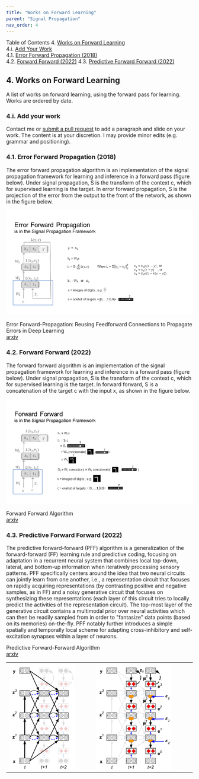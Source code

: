 ```yaml
---
title: "Works on Forward Learning"
parent: "Signal Propagation"
nav_order: 4
---
```


Table of Contents
4. [Works on Forward Learning](#4-works-on-forward-learning)\
  4.i. [Add Your Work](#4i-add-your-work)\
  4.1. [Error Forward Propagation (2018)](#41-error-forward-propagation-2018)\
  4.2. [Forward Forward (2022)](#42-forward-forward-2022)
  4.3. [Predictive Forward Forward (2022)](#42-predictive-forward-forward-2022)

## 4. Works on Forward Learning

A list of works on forward learning, using the forward pass for learning. Works are ordered by date.

### 4.i. Add your work
Contact me or [submit a pull request](https://github.com/amassivek/amassivek.github.io) to add a paragraph and slide on your work. The content is at your discretion. I may provide minor edits (e.g. grammar and positioning).

### 4.1. Error Forward Propagation (2018)

The error forward propagation algorithm is an implementation of the signal propagation framework for learning and inference in a forward pass (figure below). Under signal propagation, S is the transform of the context c, which for supervised learning is the target. In error forward propagation, S is the projection of the error from the output to the front of the network, as shown in the figure below.

<picture>
 <img alt="temporal-credit-assignment" src="./sigprop/Slide41.PNG">
</picture>	

Error Forward-Propagation: Reusing Feedforward Connections to Propagate Errors in Deep Learning\
[arxiv](https://arxiv.org/abs/1808.03357)

### 4.2. Forward Forward (2022)

The forward forward algorithm is an implementation of the signal propagation framework for learning and inference in a forward pass (figure below). Under signal propagation, S is the transform of the context c, which for supervised learning is the target. In forward forward, S is a concatenation of the target c with the input x, as shown in the figure below.

<picture>
 <img alt="temporal-credit-assignment" src="./sigprop/Slide40.PNG">
</picture>	

Forward Forward Algorithm\
[arxiv](https://www.cs.toronto.edu/~hinton/FFA13.pdf)

### 4.3. Predictive Forward Forward (2022)

The predictive forward-forward (PFF) algorithm is a generalization of the forward-forward (FF) learning rule and predictive coding, focusing on adaptation in a recurrent neural system that combines local top-down, lateral, and bottom-up information when iteratively processing sensory patterns. PFF specifically centers around the idea that two neural circuits can jointly learn from one another, i.e., a representation circuit that focuses on rapidly acquiring representations (by contrasting positive and negative samples, as in FF) and a noisy generative circuit that focuses on synthesizing these representations (each layer of this circuit tries to locally predict the activities of the representation circuit). The top-most layer of the generative circuit contains a multimodal prior over neural activities which can then be readily sampled from in order to "fantasize" data points (based on its memories) on-the-fly. PFF notably further introduces a simple spatially and temporally local scheme for adapting cross-inhibitory and self-excitation synapses within a layer of neurons.

Predictive Forward-Forward Algorithm\
[arxiv](https://arxiv.org/abs/2301.01452)


<table>
<tr>
<td>
<picture>
 <img alt="forward-forward-rep" src="./sigprop/1_pff_ngc_rep.png" width="80%" height="80%">
</picture>	
</td>
<td>
<picture>
 <img alt="forward-forward-gen" src="./sigprop/2_pff_ngc_gen.png" width="80%" height="80%">
</picture>	
</td>
</tr>
</table>